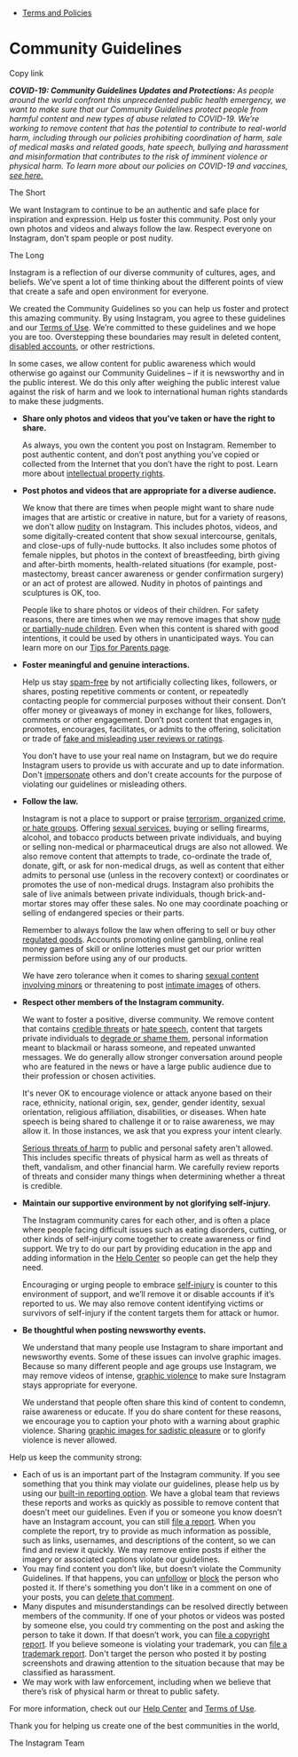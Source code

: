 *   [Terms and Policies](https://help.instagram.com/1417489251945243/?helpref=breadcrumb)

Community Guidelines
====================

Copy link

_**COVID-19: Community Guidelines Updates and Protections:** As people around the world confront this unprecedented public health emergency, we want to make sure that our Community Guidelines protect people from harmful content and new types of abuse related to COVID-19. We’re working to remove content that has the potential to contribute to real-world harm, including through our policies prohibiting coordination of harm, sale of medical masks and related goods, hate speech, bullying and harassment and misinformation that contributes to the risk of imminent violence or physical harm. To learn more about our policies on COVID-19 and vaccines, [see here.](https://help.instagram.com/697825587576762?helpref=faq_content)_

The Short

We want Instagram to continue to be an authentic and safe place for inspiration and expression. Help us foster this community. Post only your own photos and videos and always follow the law. Respect everyone on Instagram, don’t spam people or post nudity.

The Long

Instagram is a reflection of our diverse community of cultures, ages, and beliefs. We’ve spent a lot of time thinking about the different points of view that create a safe and open environment for everyone.

We created the Community Guidelines so you can help us foster and protect this amazing community. By using Instagram, you agree to these guidelines and our [Terms of Use](https://www.instagram.com/legal/terms). We’re committed to these guidelines and we hope you are too. Overstepping these boundaries may result in deleted content, [disabled accounts](https://help.instagram.com/366993040048856?helpref=faq_content), or other restrictions.

In some cases, we allow content for public awareness which would otherwise go against our Community Guidelines – if it is newsworthy and in the public interest. We do this only after weighing the public interest value against the risk of harm and we look to international human rights standards to make these judgments.

*   **Share only photos and videos that you’ve taken or have the right to share.**
    
    As always, you own the content you post on Instagram. Remember to post authentic content, and don’t post anything you’ve copied or collected from the Internet that you don’t have the right to post. Learn more about [intellectual property rights](https://help.instagram.com/126382350847838?helpref=faq_content).
    
*   **Post photos and videos that are appropriate for a diverse audience.**
    
    We know that there are times when people might want to share nude images that are artistic or creative in nature, but for a variety of reasons, we don’t allow [nudity](https://l.instagram.com/?u=https%3A%2F%2Fwww.facebook.com%2Fcommunitystandards%2Fadult_nudity_sexual_activity&e=AT0npQC3la4ziEsdSQx2ikgOwd7hW6vrke4rA3M4ZVFGupdQ8IqE-tbe2J_KAv3tmVwllnf4I4utUYrgrO7AfOs4pRSASUqoO1CkNFttUFtCGPE-GGH-rYsRopshiVamqKwP9XHjwYNWLb6w54e1kYyhh3wxS8q_Zcu-_A) on Instagram. This includes photos, videos, and some digitally-created content that show sexual intercourse, genitals, and close-ups of fully-nude buttocks. It also includes some photos of female nipples, but photos in the context of breastfeeding, birth giving and after-birth moments, health-related situations (for example, post-mastectomy, breast cancer awareness or gender confirmation surgery) or an act of protest are allowed. Nudity in photos of paintings and sculptures is OK, too.
    
    People like to share photos or videos of their children. For safety reasons, there are times when we may remove images that show [nude or partially-nude children](https://l.instagram.com/?u=https%3A%2F%2Fwww.facebook.com%2Fcommunitystandards%2Fchild_nudity_sexual_exploitation&e=AT0npQC3la4ziEsdSQx2ikgOwd7hW6vrke4rA3M4ZVFGupdQ8IqE-tbe2J_KAv3tmVwllnf4I4utUYrgrO7AfOs4pRSASUqoO1CkNFttUFtCGPE-GGH-rYsRopshiVamqKwP9XHjwYNWLb6w54e1kYyhh3wxS8q_Zcu-_A). Even when this content is shared with good intentions, it could be used by others in unanticipated ways. You can learn more on our [Tips for Parents page](https://help.instagram.com/154475974694511/?helpref=faq_content).
    
*   **Foster meaningful and genuine interactions.**
    
    Help us stay [spam-free](https://l.instagram.com/?u=https%3A%2F%2Fwww.facebook.com%2Fcommunitystandards%2Fspam&e=AT0npQC3la4ziEsdSQx2ikgOwd7hW6vrke4rA3M4ZVFGupdQ8IqE-tbe2J_KAv3tmVwllnf4I4utUYrgrO7AfOs4pRSASUqoO1CkNFttUFtCGPE-GGH-rYsRopshiVamqKwP9XHjwYNWLb6w54e1kYyhh3wxS8q_Zcu-_A) by not artificially collecting likes, followers, or shares, posting repetitive comments or content, or repeatedly contacting people for commercial purposes without their consent. Don’t offer money or giveaways of money in exchange for likes, followers, comments or other engagement. Don’t post content that engages in, promotes, encourages, facilitates, or admits to the offering, solicitation or trade of [fake and misleading user reviews or ratings](https://l.instagram.com/?u=https%3A%2F%2Fwww.facebook.com%2Fcommunitystandards%2Ffraud_deception&e=AT0npQC3la4ziEsdSQx2ikgOwd7hW6vrke4rA3M4ZVFGupdQ8IqE-tbe2J_KAv3tmVwllnf4I4utUYrgrO7AfOs4pRSASUqoO1CkNFttUFtCGPE-GGH-rYsRopshiVamqKwP9XHjwYNWLb6w54e1kYyhh3wxS8q_Zcu-_A).
    
    You don’t have to use your real name on Instagram, but we do require Instagram users to provide us with accurate and up to date information. Don't [impersonate](https://l.instagram.com/?u=https%3A%2F%2Fwww.facebook.com%2Fcommunitystandards%2Fmisrepresentation&e=AT0npQC3la4ziEsdSQx2ikgOwd7hW6vrke4rA3M4ZVFGupdQ8IqE-tbe2J_KAv3tmVwllnf4I4utUYrgrO7AfOs4pRSASUqoO1CkNFttUFtCGPE-GGH-rYsRopshiVamqKwP9XHjwYNWLb6w54e1kYyhh3wxS8q_Zcu-_A) others and don't create accounts for the purpose of violating our guidelines or misleading others.
    
*   **Follow the law.**
    
    Instagram is not a place to support or praise [terrorism, organized crime, or hate groups](https://l.instagram.com/?u=https%3A%2F%2Fwww.facebook.com%2Fcommunitystandards%2Fdangerous_individuals_organizations&e=AT0npQC3la4ziEsdSQx2ikgOwd7hW6vrke4rA3M4ZVFGupdQ8IqE-tbe2J_KAv3tmVwllnf4I4utUYrgrO7AfOs4pRSASUqoO1CkNFttUFtCGPE-GGH-rYsRopshiVamqKwP9XHjwYNWLb6w54e1kYyhh3wxS8q_Zcu-_A). Offering [sexual services](https://l.instagram.com/?u=https%3A%2F%2Fwww.facebook.com%2Fcommunitystandards%2Fsexual_solicitation&e=AT0npQC3la4ziEsdSQx2ikgOwd7hW6vrke4rA3M4ZVFGupdQ8IqE-tbe2J_KAv3tmVwllnf4I4utUYrgrO7AfOs4pRSASUqoO1CkNFttUFtCGPE-GGH-rYsRopshiVamqKwP9XHjwYNWLb6w54e1kYyhh3wxS8q_Zcu-_A), buying or selling firearms, alcohol, and tobacco products between private individuals, and buying or selling non-medical or pharmaceutical drugs are also not allowed. We also remove content that attempts to trade, co-ordinate the trade of, donate, gift, or ask for non-medical drugs, as well as content that either admits to personal use (unless in the recovery context) or coordinates or promotes the use of non-medical drugs. Instagram also prohibits the sale of live animals between private individuals, though brick-and-mortar stores may offer these sales. No one may coordinate poaching or selling of endangered species or their parts.
    
    Remember to always follow the law when offering to sell or buy other [regulated goods](https://l.instagram.com/?u=https%3A%2F%2Fwww.facebook.com%2Fcommunitystandards%2Fregulated_goods&e=AT0npQC3la4ziEsdSQx2ikgOwd7hW6vrke4rA3M4ZVFGupdQ8IqE-tbe2J_KAv3tmVwllnf4I4utUYrgrO7AfOs4pRSASUqoO1CkNFttUFtCGPE-GGH-rYsRopshiVamqKwP9XHjwYNWLb6w54e1kYyhh3wxS8q_Zcu-_A). Accounts promoting online gambling, online real money games of skill or online lotteries must get our prior written permission before using any of our products.
    
    We have zero tolerance when it comes to sharing [sexual content involving minors](https://l.instagram.com/?u=https%3A%2F%2Fwww.facebook.com%2Fcommunitystandards%2Fchild_nudity_sexual_exploitation&e=AT0npQC3la4ziEsdSQx2ikgOwd7hW6vrke4rA3M4ZVFGupdQ8IqE-tbe2J_KAv3tmVwllnf4I4utUYrgrO7AfOs4pRSASUqoO1CkNFttUFtCGPE-GGH-rYsRopshiVamqKwP9XHjwYNWLb6w54e1kYyhh3wxS8q_Zcu-_A) or threatening to post [intimate images](https://l.instagram.com/?u=https%3A%2F%2Fwww.facebook.com%2Fcommunitystandards%2Fsexual_exploitation_adults&e=AT0npQC3la4ziEsdSQx2ikgOwd7hW6vrke4rA3M4ZVFGupdQ8IqE-tbe2J_KAv3tmVwllnf4I4utUYrgrO7AfOs4pRSASUqoO1CkNFttUFtCGPE-GGH-rYsRopshiVamqKwP9XHjwYNWLb6w54e1kYyhh3wxS8q_Zcu-_A) of others.
    
*   **Respect other members of the Instagram community.**
    
    We want to foster a positive, diverse community. We remove content that contains [credible threats](https://l.instagram.com/?u=https%3A%2F%2Fwww.facebook.com%2Fcommunitystandards%2Fcredible_violence&e=AT0npQC3la4ziEsdSQx2ikgOwd7hW6vrke4rA3M4ZVFGupdQ8IqE-tbe2J_KAv3tmVwllnf4I4utUYrgrO7AfOs4pRSASUqoO1CkNFttUFtCGPE-GGH-rYsRopshiVamqKwP9XHjwYNWLb6w54e1kYyhh3wxS8q_Zcu-_A) or [hate speech](https://l.instagram.com/?u=https%3A%2F%2Fwww.facebook.com%2Fcommunitystandards%2Fhate_speech&e=AT0npQC3la4ziEsdSQx2ikgOwd7hW6vrke4rA3M4ZVFGupdQ8IqE-tbe2J_KAv3tmVwllnf4I4utUYrgrO7AfOs4pRSASUqoO1CkNFttUFtCGPE-GGH-rYsRopshiVamqKwP9XHjwYNWLb6w54e1kYyhh3wxS8q_Zcu-_A), content that targets private individuals to [degrade or shame them](https://l.instagram.com/?u=https%3A%2F%2Fwww.facebook.com%2Fcommunitystandards%2Fbullying&e=AT0npQC3la4ziEsdSQx2ikgOwd7hW6vrke4rA3M4ZVFGupdQ8IqE-tbe2J_KAv3tmVwllnf4I4utUYrgrO7AfOs4pRSASUqoO1CkNFttUFtCGPE-GGH-rYsRopshiVamqKwP9XHjwYNWLb6w54e1kYyhh3wxS8q_Zcu-_A), personal information meant to blackmail or harass someone, and repeated unwanted messages. We do generally allow stronger conversation around people who are featured in the news or have a large public audience due to their profession or chosen activities.
    
    It's never OK to encourage violence or attack anyone based on their race, ethnicity, national origin, sex, gender, gender identity, sexual orientation, religious affiliation, disabilities, or diseases. When hate speech is being shared to challenge it or to raise awareness, we may allow it. In those instances, we ask that you express your intent clearly.
    
    [Serious threats of harm](https://l.instagram.com/?u=https%3A%2F%2Fwww.facebook.com%2Fcommunitystandards%2Fcredible_violence&e=AT0npQC3la4ziEsdSQx2ikgOwd7hW6vrke4rA3M4ZVFGupdQ8IqE-tbe2J_KAv3tmVwllnf4I4utUYrgrO7AfOs4pRSASUqoO1CkNFttUFtCGPE-GGH-rYsRopshiVamqKwP9XHjwYNWLb6w54e1kYyhh3wxS8q_Zcu-_A) to public and personal safety aren't allowed. This includes specific threats of physical harm as well as threats of theft, vandalism, and other financial harm. We carefully review reports of threats and consider many things when determining whether a threat is credible.
    
*   **Maintain our supportive environment by not glorifying self-injury.**
    
    The Instagram community cares for each other, and is often a place where people facing difficult issues such as eating disorders, cutting, or other kinds of self-injury come together to create awareness or find support. We try to do our part by providing education in the app and adding information in the [Help Center](https://help.instagram.com/) so people can get the help they need.
    
    Encouraging or urging people to embrace [self-injury](https://l.instagram.com/?u=https%3A%2F%2Fwww.facebook.com%2Fcommunitystandards%2Fsuicide_self_injury_violence&e=AT0npQC3la4ziEsdSQx2ikgOwd7hW6vrke4rA3M4ZVFGupdQ8IqE-tbe2J_KAv3tmVwllnf4I4utUYrgrO7AfOs4pRSASUqoO1CkNFttUFtCGPE-GGH-rYsRopshiVamqKwP9XHjwYNWLb6w54e1kYyhh3wxS8q_Zcu-_A) is counter to this environment of support, and we’ll remove it or disable accounts if it’s reported to us. We may also remove content identifying victims or survivors of self-injury if the content targets them for attack or humor.
    
*   **Be thoughtful when posting newsworthy events.**
    
    We understand that many people use Instagram to share important and newsworthy events. Some of these issues can involve graphic images. Because so many different people and age groups use Instagram, we may remove videos of intense, [graphic violence](https://l.instagram.com/?u=https%3A%2F%2Fwww.facebook.com%2Fcommunitystandards%2Fgraphic_violence&e=AT0npQC3la4ziEsdSQx2ikgOwd7hW6vrke4rA3M4ZVFGupdQ8IqE-tbe2J_KAv3tmVwllnf4I4utUYrgrO7AfOs4pRSASUqoO1CkNFttUFtCGPE-GGH-rYsRopshiVamqKwP9XHjwYNWLb6w54e1kYyhh3wxS8q_Zcu-_A) to make sure Instagram stays appropriate for everyone.
    
    We understand that people often share this kind of content to condemn, raise awareness or educate. If you do share content for these reasons, we encourage you to caption your photo with a warning about graphic violence. Sharing [graphic images for sadistic pleasure](https://l.instagram.com/?u=https%3A%2F%2Fwww.facebook.com%2Fcommunitystandards%2Fcruel_insensitive&e=AT0npQC3la4ziEsdSQx2ikgOwd7hW6vrke4rA3M4ZVFGupdQ8IqE-tbe2J_KAv3tmVwllnf4I4utUYrgrO7AfOs4pRSASUqoO1CkNFttUFtCGPE-GGH-rYsRopshiVamqKwP9XHjwYNWLb6w54e1kYyhh3wxS8q_Zcu-_A) or to glorify violence is never allowed.
    

Help us keep the community strong:

*   Each of us is an important part of the Instagram community. If you see something that you think may violate our guidelines, please help us by using our [built-in reporting option](https://help.instagram.com/165828726894770?helpref=faq_content). We have a global team that reviews these reports and works as quickly as possible to remove content that doesn’t meet our guidelines. Even if you or someone you know doesn’t have an Instagram account, you can still [file a report](https://help.instagram.com/contact/383679321740945). When you complete the report, try to provide as much information as possible, such as links, usernames, and descriptions of the content, so we can find and review it quickly. We may remove entire posts if either the imagery or associated captions violate our guidelines.
*   You may find content you don’t like, but doesn’t violate the Community Guidelines. If that happens, you can [unfollow](https://help.instagram.com/286340048138725?helpref=faq_content) or [block](https://help.instagram.com/426700567389543/?helpref=faq_content) the person who posted it. If there's something you don't like in a comment on one of your posts, you can [delete that comment](https://help.instagram.com/289098941190483?helpref=faq_content).
*   Many disputes and misunderstandings can be resolved directly between members of the community. If one of your photos or videos was posted by someone else, you could try commenting on the post and asking the person to take it down. If that doesn’t work, you can [file a copyright report](https://help.instagram.com/126382350847838?helpref=faq_content). If you believe someone is violating your trademark, you can [file a trademark report](https://help.instagram.com/222826637847963?helpref=faq_content). Don't target the person who posted it by posting screenshots and drawing attention to the situation because that may be classified as harassment.
*   We may work with law enforcement, including when we believe that there’s risk of physical harm or threat to public safety.

For more information, check out our [Help Center](https://help.instagram.com/) and [Terms of Use](https://l.instagram.com/?u=http%3A%2F%2Finstagram.com%2Flegal%2Fterms%2F%23&e=AT0npQC3la4ziEsdSQx2ikgOwd7hW6vrke4rA3M4ZVFGupdQ8IqE-tbe2J_KAv3tmVwllnf4I4utUYrgrO7AfOs4pRSASUqoO1CkNFttUFtCGPE-GGH-rYsRopshiVamqKwP9XHjwYNWLb6w54e1kYyhh3wxS8q_Zcu-_A).

Thank you for helping us create one of the best communities in the world,

The Instagram Team